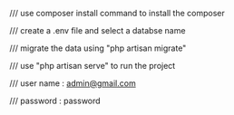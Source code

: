 /// use composer install command to install the composer 

/// create a .env file and select a databse name 

/// migrate the data using "php artisan migrate"

/// use "php artisan serve" to run the project 

/// user name : admin@gmail.com

/// password : password
